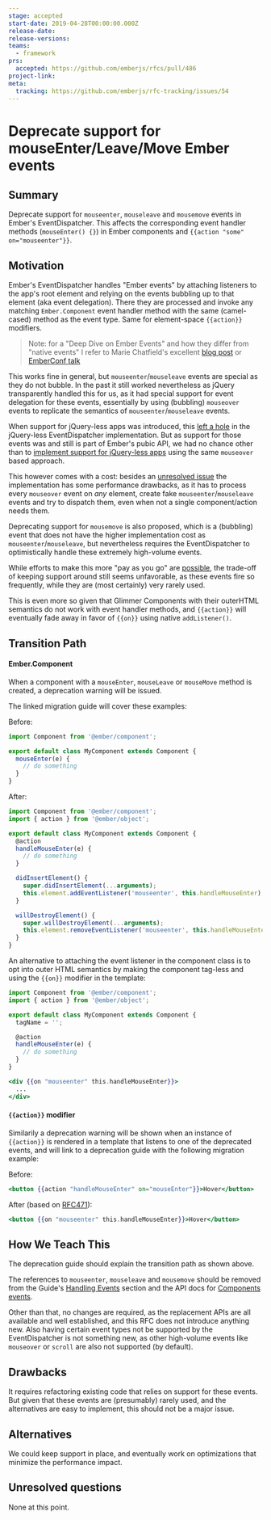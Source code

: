 ```yaml
---
stage: accepted
start-date: 2019-04-28T00:00:00.000Z
release-date:
release-versions:
teams:
  - framework
prs:
  accepted: https://github.com/emberjs/rfcs/pull/486
project-link:
meta:
  tracking: https://github.com/emberjs/rfc-tracking/issues/54
---
```


# Deprecate support for mouseEnter/Leave/Move Ember events

## Summary

Deprecate support for `mouseenter`, `mouseleave` and `mousemove` events in Ember's EventDispatcher. This affects
the corresponding event handler methods (`mouseEnter() {}`) in Ember components and
`{{action "some" on="mouseenter"}}`.

## Motivation

Ember's EventDispatcher handles "Ember events" by attaching listeners to the app's root element
and relying on the events bubbling up to that element (aka event delegation). There they
are processed and invoke any matching `Ember.Component` event handler method with
the same (camel-cased) method as the event type. Same for element-space `{{action}}`
modifiers.

> Note: for a "Deep Dive on Ember Events" and how they differ from "native events" I refer to
Marie Chatfield's excellent
[blog post](https://medium.com/square-corner-blog/deep-dive-on-ember-events-cf684fd3b808)
or [EmberConf talk](https://youtu.be/G9hXjjHFJVs)

This works fine in general, but `mouseenter`/`mouseleave` events are special as they do
not bubble. In the past it still worked nevertheless as jQuery transparently handled this
for us, as it had special support for event delegation for these events, essentially by using
(bubbling) `mouseover` events to replicate the semantics of `mouseenter`/`mouseleave` events.

When support for jQuery-less apps was introduced, this [left a hole](https://github.com/emberjs/ember.js/issues/16591)
in the jQuery-less EventDispatcher implementation. But as support for those events was and
still is part of Ember's pubic API, we had no chance other than to [implement support
for jQuery-less apps](https://github.com/emberjs/ember.js/pull/16603) using the same
`mouseover` based approach.

This however comes with a cost: besides an [unresolved issue](https://github.com/emberjs/ember.js/issues/17228)
the implementation has some performance drawbacks, as it has to process every `mouseover` event on
*any* element, create fake `mouseenter`/`mouseleave` events and try to dispatch them, even when
not a single component/action needs them.

Deprecating support for `mousemove` is also proposed, which is a (bubbling) event that does not have the higher
implementation cost as `mouseenter`/`mouseleave`, but nevertheless requires the EventDispatcher to optimistically handle
these extremely high-volume events.

While efforts to make this more "pay as you go" are [possible](https://github.com/emberjs/ember.js/pull/17911),
the trade-off of keeping support around still seems unfavorable, as these events fire so
frequently, while they are (most certainly) very rarely used.

This is even more so given that Glimmer Components with their outerHTML semantics do not
work with event handler methods, and `{{action}}` will eventually fade away in favor of
`{{on}}` using native `addListener()`.

## Transition Path

#### Ember.Component

When a component with a `mouseEnter`, `mouseLeave` or `mouseMove` method is created, a deprecation warning will be issued.

The linked migration guide will cover these examples:

Before:

```js
import Component from '@ember/component';

export default class MyComponent extends Component {
  mouseEnter(e) {
    // do something
  }
}
```

After:

```js
import Component from '@ember/component';
import { action } from '@ember/object';

export default class MyComponent extends Component {
  @action
  handleMouseEnter(e) {
    // do something
  }

  didInsertElement() {
    super.didInsertElement(...arguments);
    this.element.addEventListener('mouseenter', this.handleMouseEnter);
  }

  willDestroyElement() {
    super.willDestroyElement(...arguments);
    this.element.removeEventListener('mouseenter', this.handleMouseEnter);
  }
}
```

An alternative to attaching the event listener in the component class is to opt into outer HTML semantics by making the
component tag-less and using the `{{on}}` modifier in the template:

```js
import Component from '@ember/component';
import { action } from '@ember/object';

export default class MyComponent extends Component {
  tagName = '';

  @action
  handleMouseEnter(e) {
    // do something
  }
}
```

```hbs
<div {{on "mouseenter" this.handleMouseEnter}}>
  ...
</div>
```

#### `{{action}}` modifier

Similarily a deprecation warning will be shown when an instance of `{{action}}` is rendered in a template that listens
to one of the deprecated events, and will link to a deprecation guide with the following migration example:

Before:

```hbs
<button {{action "handleMouseEnter" on="mouseEnter"}}>Hover</button>
```

After (based on [RFC471](https://github.com/emberjs/rfcs/blob/master/text/0471-on-modifier.md)):

```hbs
<button {{on "mouseenter" this.handleMouseEnter}}>Hover</button>
```

## How We Teach This

The deprecation guide should explain the transition path as shown above.

The references to `mouseenter`, `mouseleave` and `mousemove` should be removed from the Guide's
[Handling Events](https://guides.emberjs.com/release/components/handling-events/#toc_event-names) section and the API
docs for [Components events](https://api.emberjs.com/ember/release/classes/Component).

Other than that, no changes are required, as the replacement APIs are all available and
well established, and this RFC does not introduce anything new. Also having certain event
types not be supported by the EventDispatcher is not something new, as other high-volume
events like `mouseover` or `scroll` are also not supported (by default).

## Drawbacks

It requires refactoring existing code that relies on support for these events. But given that
these events are (presumably) rarely used, and the alternatives are easy to implement, this
should not be a major issue.

## Alternatives

We could keep support in place, and eventually work on optimizations that minimize the
performance impact.

## Unresolved questions

None at this point.
